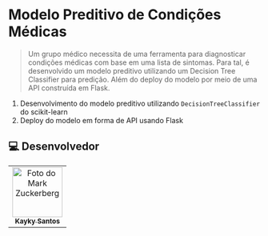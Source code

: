 # Modelo Preditivo de Condições Médicas

> Um grupo médico necessita de uma ferramenta para diagnosticar condições médicas com base em uma lista de sintomas. Para tal, é desenvolvido um modelo preditivo utilizando um Decision Tree Classifier para predição. Além do deploy do modelo por meio de uma API construída em Flask.

1. Desenvolvimento do modelo preditivo utilizando `DecisionTreeClassifier` do scikit-learn
2. Deploy do modelo em forma de API usando Flask

##  💻 Desenvolvedor


<table>
  <tr>
    <td align="center">
      <a href="#">
        <img src="https://avatars.githubusercontent.com/u/75142111?v=4" width="100px;" alt="Foto do Mark Zuckerberg"/><br>
        <sub>
          <b>Kayky Santos</b>
        </sub>
      </a>
    </td>
  </tr>
</table>
